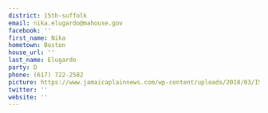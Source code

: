 ```yaml
---
district: 15th-suffolk
email: nika.elugardo@mahouse.gov
facebook: ''
first_name: Nika
hometown: Boston
house_url: ''
last_name: Elugardo
party: D
phone: (617) 722-2582
picture: https://www.jamaicaplainnews.com/wp-content/uploads/2018/03/ISz5WcYC_400x400.jpg
twitter: ''
website: ''
---
```

